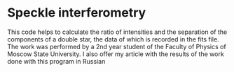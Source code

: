 # Speckle interferometry
This code helps to calculate the ratio of intensities and the separation of the components of a double star,
the data of which is recorded in the fits file.
The work was performed by a 2nd year student of the Faculty of Physics of Moscow State University.
I also offer my article with the results of the work done with this program in Russian
 
